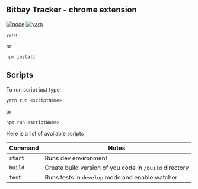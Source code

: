 Bitbay Tracker - chrome extension
---------------------------

[![node](https://img.shields.io/badge/node-8.9.x-brightgreen.svg)]()
[![yarn](https://img.shields.io/badge/yarn-1.x-brightgreen.svg)]()


```
yarn
```
or
```
npm install
```


Scripts
-------------

To run script just type
```
yarn run <scriptName>
```
or
```
npm run <scriptName>
```

Here is a list of available scripts

Command | Notes
------- | -----
`start` | Runs dev environment
`build` | Create build version of you code in `/build` directory
`test` | Runs tests in `develop` mode and enable watcher